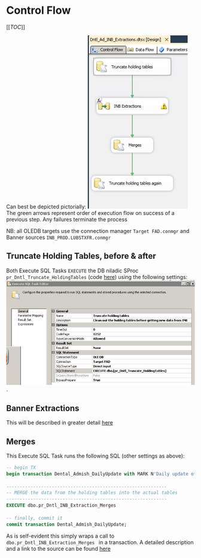 # Control Flow

[[_TOC_]]

Can best be depicted pictorially:
 ![Control_Flow.png](/.attachments/Control_Flow-58d77829-9354-4d02-b523-37a460f9f0af.png)
The green arrows represent order of execution flow on success of a previous step. Any
failures terminate the process

NB: all OLEDB targets use the connection manager `Target FAD.conmgr` and Banner sources `INB_PROD.LUBSTXFR.conmgr`

## Truncate Holding Tables, before & after

Both Execute SQL Tasks `EXECUTE` the DB niladic SProc `pr_Dntl_Truncate_HoldingTables` (code [here](https://universityofleeds.visualstudio.com/FAD/FAD%20Team/_git/FAD-SSDT?path=%2FFAD%2Fdbo%2FStored%20Procedures%2Fpr_Dntl_Truncate_HoldingTables.sql&version=GBmaster)) using the following settings:
 ![Dentatl_admish_trunc_H_Table.PNG](/.attachments/Dentatl_admish_trunc_H_Table-648b7c5b-56a3-42a5-8806-2ad305fa1e42.PNG).

## Banner Extractions

This will be described in greater detail [here](/Intro/SSIS-Package/Logical-Data-Map)

## Merges

This Execute SQL Task runs the following SQL (other settings as above):
``` sql
-- begin TX
begin transaction Dental_Admish_DailyUpdate with MARK N'Daily update of Dental Admissions data';

------------------------------------------------------------
-- MERGE the data from the holding tables into the actual tables
------------------------------------------------------------
EXECUTE dbo.pr_Dntl_INB_Extraction_Merges

-- finally, commit it
commit transaction Dental_Admish_DailyUpdate;
```

As is self-evident this simply wraps a call to `dbo.pr_Dntl_INB_Extraction_Merges
` in a transaction.
A detailed description and a link to the source can be found [here](https://universityofleeds.visualstudio.com/FAD/_wiki/wikis/FAD.wiki?wikiVersion=GBwikiMaster&pagePath=%2FIntro%2FData%20Dictionary%2FStored%20Procedures&anchor=pr_dntl_inb_extraction_merges)
